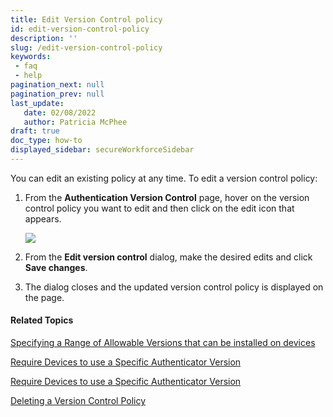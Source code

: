 ```yaml
---
title: Edit Version Control policy
id: edit-version-control-policy
description: ''
slug: /edit-version-control-policy
keywords: 
 - faq
 - help
pagination_next: null
pagination_prev: null
last_update: 
   date: 02/08/2022
   author: Patricia McPhee
draft: true
doc_type: how-to
displayed_sidebar: secureWorkforceSidebar
---  
```



You can edit an existing policy at any time. To edit a version control policy:

1.  From the **Authentication Version Control** page, hover on the version control policy you want to edit and then click on the edit icon that appears.
    
    ![](/images/version-control/version_control_test_group_latest_version_windows_edit.png)
    
2.  From the **Edit version control** dialog, make the desired edits and click **Save changes**.
    
3.  The dialog closes and the updated version control policy is displayed on the page.
    

#### Related Topics

[Specifying a Range of Allowable Versions that can be installed on devices](/docs/secure-work/workforce-settings/version-control/specifying-a-range-of-allowable-versions-that-can-be-installed-on-devices)

[Require Devices to use a Specific Authenticator Version](/docs/secure-work/workforce-settings/version-control/require-devices-to-use-a-specific-authenticator-version)

[Require Devices to use a Specific Authenticator Version ](/docs/secure-work/workforce-settings/version-control/require-devices-to-always-use-the-latest-authenticator-version)

[Deleting a Version Control Policy](/docs/secure-work/workforce-settings/version-control/deleting-a-version-control-policy)